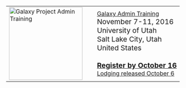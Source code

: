 <table>
  <tr>
    <td style=" border: none;"> <a href='/src/Events/AdminTraining2016/index.md'><img src="/src/Images/Logos/AdminTraining2016-500.png" alt="Galaxy Project Admin Training" width=200" /></a> </td>
    <td style=" border: none; width: 5%;"> </td>
    <td style=" border: none;"> <div class='title'><a href='/src/Events/AdminTraining2016/index.md'>Galaxy Admin Training</a></div> <span style="font-size: larger;">November 7-11, 2016<br />University of Utah<br />Salt Lake City, Utah<br />United States<br /><br /> <strong><a href='/src/Events/AdminTraining2016/Registration/index.md'>Register by October 16</a></strong> </span><br /><a href='/src/Events/AdminTraining2016/Logistics/index.md#lodging'>Lodging released October 6</a>  </td>
  </tr>
</table>

